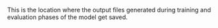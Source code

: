 This is the location where the output files generated during training and evaluation phases of the model get saved.